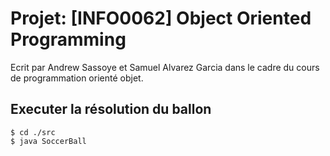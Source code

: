 # Projet: [INFO0062] Object Oriented Programming 
Ecrit par Andrew Sassoye et Samuel Alvarez Garcia dans le cadre du cours de programmation orienté objet.
## Executer la résolution du ballon

```console
$ cd ./src
$ java SoccerBall
```
